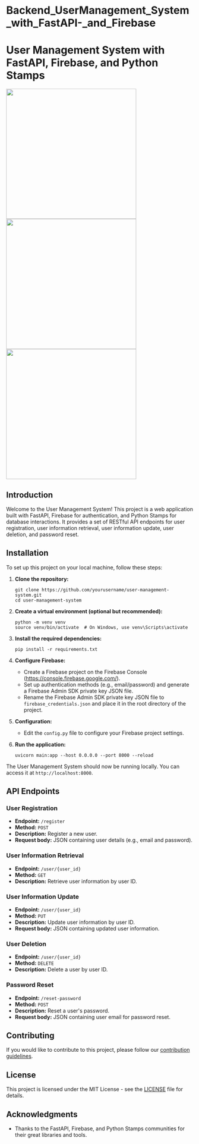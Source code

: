 # Backend_UserManagement_System_with_FastAPI-_and_Firebase
# User Management System with FastAPI, Firebase, and Python Stamps
<p>
  <img src="https://www.python.org/static/community_logos/python-logo.png" width="350" height="350">
  <img src="https://firebase.google.com/images/brand-guidelines/logo-logomark.png" width="350" height="350">
  <img src="https://fastapi.tiangolo.com/img/logo-margin/logo-teal.png" width="350" height="350">
</p>

## Introduction

Welcome to the User Management System! This project is a web application built with FastAPI, Firebase for authentication, and Python Stamps for database interactions. It provides a set of RESTful API endpoints for user registration, user information retrieval, user information update, user deletion, and password reset.

## Installation

To set up this project on your local machine, follow these steps:

1. **Clone the repository:**

    ```shell
    git clone https://github.com/yourusername/user-management-system.git
    cd user-management-system
    ```

2. **Create a virtual environment (optional but recommended):**

    ```shell
    python -m venv venv
    source venv/bin/activate  # On Windows, use venv\Scripts\activate
    ```

3. **Install the required dependencies:**

    ```shell
    pip install -r requirements.txt
    ```

4. **Configure Firebase:**

    - Create a Firebase project on the Firebase Console (https://console.firebase.google.com/).
    - Set up authentication methods (e.g., email/password) and generate a Firebase Admin SDK private key JSON file.
    - Rename the Firebase Admin SDK private key JSON file to `firebase_credentials.json` and place it in the root directory of the project.

5. **Configuration:**

    - Edit the `config.py` file to configure your Firebase project settings.

6. **Run the application:**

    ```shell
    uvicorn main:app --host 0.0.0.0 --port 8000 --reload
    ```

The User Management System should now be running locally. You can access it at `http://localhost:8000`.

## API Endpoints

### User Registration

- **Endpoint:** `/register`
- **Method:** `POST`
- **Description:** Register a new user.
- **Request body:** JSON containing user details (e.g., email and password).

### User Information Retrieval

- **Endpoint:** `/user/{user_id}`
- **Method:** `GET`
- **Description:** Retrieve user information by user ID.

### User Information Update

- **Endpoint:** `/user/{user_id}`
- **Method:** `PUT`
- **Description:** Update user information by user ID.
- **Request body:** JSON containing updated user information.

### User Deletion

- **Endpoint:** `/user/{user_id}`
- **Method:** `DELETE`
- **Description:** Delete a user by user ID.

### Password Reset

- **Endpoint:** `/reset-password`
- **Method:** `POST`
- **Description:** Reset a user's password.
- **Request body:** JSON containing user email for password reset.

## Contributing

If you would like to contribute to this project, please follow our [contribution guidelines](CONTRIBUTING.md).

## License

This project is licensed under the MIT License - see the [LICENSE](LICENSE) file for details.

## Acknowledgments

- Thanks to the FastAPI, Firebase, and Python Stamps communities for their great libraries and tools.

